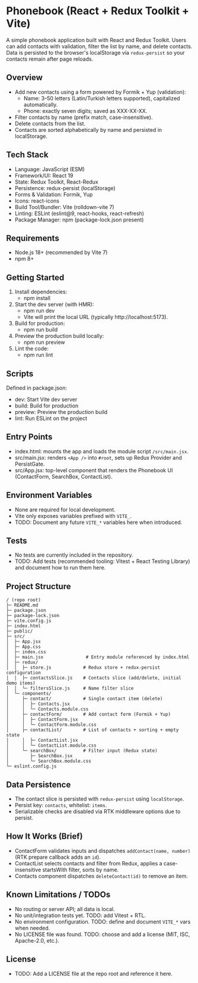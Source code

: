 # Phonebook (React + Redux Toolkit + Vite)

A simple phonebook application built with React and Redux Toolkit. Users can add contacts with validation, filter the
list by name, and delete contacts. Data is persisted to the browser's localStorage via `redux-persist` so your contacts
remain after page reloads.

## Overview

- Add new contacts using a form powered by Formik + Yup (validation):
    - Name: 3–50 letters (Latin/Turkish letters supported), capitalized automatically.
    - Phone: exactly seven digits; saved as XXX-XX-XX.
- Filter contacts by name (prefix match, case-insensitive).
- Delete contacts from the list.
- Contacts are sorted alphabetically by name and persisted in localStorage.

## Tech Stack

- Language: JavaScript (ESM)
- Framework/UI: React 19
- State: Redux Toolkit, React-Redux
- Persistence: redux-persist (localStorage)
- Forms & Validation: Formik, Yup
- Icons: react-icons
- Build Tool/Bundler: Vite (rolldown-vite 7)
- Linting: ESLint (eslint@9, react-hooks, react-refresh)
- Package Manager: npm (package-lock.json present)

## Requirements

- Node.js 18+ (recommended by Vite 7)
- npm 8+

## Getting Started

1. Install dependencies:
    - npm install
2. Start the dev server (with HMR):
    - npm run dev
    - Vite will print the local URL (typically http://localhost:5173).
3. Build for production:
    - npm run build
4. Preview the production build locally:
    - npm run preview
5. Lint the code:
    - npm run lint

## Scripts

Defined in package.json:

- dev: Start Vite dev server
- build: Build for production
- preview: Preview the production build
- lint: Run ESLint on the project

## Entry Points

- index.html: mounts the app and loads the module script `/src/main.jsx`.
- src/main.jsx: renders `<App />` into `#root`, sets up Redux Provider and PersistGate.
- src/App.jsx: top-level component that renders the Phonebook UI (ContactForm, SearchBox, ContactList).

## Environment Variables

- None are required for local development.
- Vite only exposes variables prefixed with `VITE_`.
- TODO: Document any future `VITE_*` variables here when introduced.

## Tests

- No tests are currently included in the repository.
- TODO: Add tests (recommended tooling: Vitest + React Testing Library) and document how to run them here.

## Project Structure

```
/ (repo root)
├─ README.md
├─ package.json
├─ package-lock.json
├─ vite.config.js
├─ index.html
├─ public/
├─ src/
│  ├─ App.jsx
│  ├─ App.css
│  ├─ index.css
│  ├─ main.jsx                # Entry module referenced by index.html
│  ├─ redux/
│  │  ├─ store.js            # Redux store + redux-persist configuration
│  │  ├─ contactsSlice.js    # Contacts slice (add/delete, initial demo items)
│  │  └─ filtersSlice.js     # Name filter slice
│  └─ components/
│     ├─ contact/            # Single contact item (delete)
│     │  ├─ Contacts.jsx
│     │  └─ Contacts.module.css
│     ├─ contactForm/        # Add contact form (Formik + Yup)
│     │  ├─ ContactForm.jsx
│     │  └─ ContactForm.module.css
│     ├─ contactList/        # List of contacts + sorting + empty state
│     │  ├─ ContactList.jsx
│     │  └─ ContactList.module.css
│     └─ searchBox/          # Filter input (Redux state)
│        ├─ SearchBox.jsx
│        └─ SearchBox.module.css
└─ eslint.config.js
```

## Data Persistence

- The contact slice is persisted with `redux-persist` using `localStorage`.
- Persist key: `contacts`, whitelist: `items`.
- Serializable checks are disabled via RTK middleware options due to persist.

## How It Works (Brief)

- ContactForm validates inputs and dispatches `addContact(name, number)` (RTK prepare callback adds an `id`).
- ContactList selects contacts and filter from Redux, applies a case-insensitive startsWith filter, sorts by name.
- Contacts component dispatches `deleteContact(id)` to remove an item.

## Known Limitations / TODOs

- No routing or server API; all data is local.
- No unit/integration tests yet. TODO: add Vitest + RTL.
- No environment configuration. TODO: define and document `VITE_*` vars when needed.
- No LICENSE file was found. TODO: choose and add a license (MIT, ISC, Apache-2.0, etc.).

## License

- TODO: Add a LICENSE file at the repo root and reference it here.
